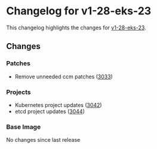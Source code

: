 # Changelog for v1-28-eks-23

This changelog highlights the changes for [v1-28-eks-23](https://github.com/aws/eks-distro/tree/v1-28-eks-23).

## Changes

### Patches
* Remove unneeded ccm patches ([3033](https://github.com/aws/eks-distro/pull/3033))

### Projects
* Kubernetes project updates ([3042](https://github.com/aws/eks-distro/pull/3042))
* etcd project updates ([3044](https://github.com/aws/eks-distro/pull/3044))

### Base Image
No changes since last release

